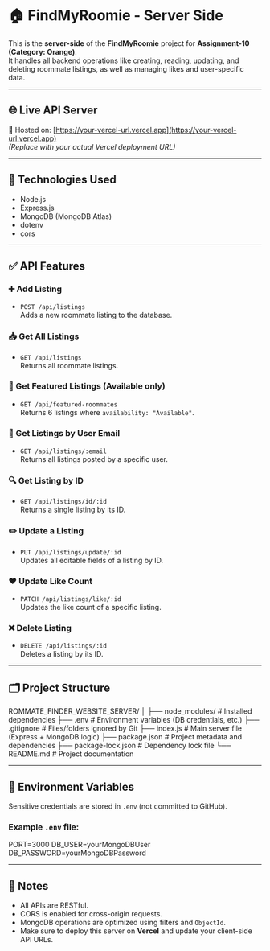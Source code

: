 # 🏠 FindMyRoomie - Server Side

This is the **server-side** of the **FindMyRoomie** project for **Assignment-10 (Category: Orange)**.  
It handles all backend operations like creating, reading, updating, and deleting roommate listings, as well as managing likes and user-specific data.

---

## 🌐 Live API Server

🔗 Hosted on: [https://your-vercel-url.vercel.app](https://your-vercel-url.vercel.app)  
_(Replace with your actual Vercel deployment URL)_

---

## 🚀 Technologies Used

- Node.js
- Express.js
- MongoDB (MongoDB Atlas)
- dotenv
- cors

---

## ✅ API Features

### ➕ Add Listing
- `POST /api/listings`  
  Adds a new roommate listing to the database.

### 📥 Get All Listings
- `GET /api/listings`  
  Returns all roommate listings.

### 🌟 Get Featured Listings (Available only)
- `GET /api/featured-roommates`  
  Returns 6 listings where `availability: "Available"`.

### 📧 Get Listings by User Email
- `GET /api/listings/:email`  
  Returns all listings posted by a specific user.

### 🔍 Get Listing by ID
- `GET /api/listings/id/:id`  
  Returns a single listing by its ID.

### ✏️ Update a Listing
- `PUT /api/listings/update/:id`  
  Updates all editable fields of a listing by ID.

### ❤️ Update Like Count
- `PATCH /api/listings/like/:id`  
  Updates the like count of a specific listing.

### ❌ Delete Listing
- `DELETE /api/listings/:id`  
  Deletes a listing by its ID.

---

## 🗂 Project Structure

ROMMATE_FINDER_WEBSITE_SERVER/
│
├── node_modules/ # Installed dependencies
├── .env # Environment variables (DB credentials, etc.)
├── .gitignore # Files/folders ignored by Git
├── index.js # Main server file (Express + MongoDB logic)
├── package.json # Project metadata and dependencies
├── package-lock.json # Dependency lock file
└── README.md # Project documentation


---

## 🔐 Environment Variables

Sensitive credentials are stored in `.env` (not committed to GitHub).

### Example `.env` file:
PORT=3000
DB_USER=yourMongoDBUser
DB_PASSWORD=yourMongoDBPassword


---

## 📌 Notes

- All APIs are RESTful.
- CORS is enabled for cross-origin requests.
- MongoDB operations are optimized using filters and `ObjectId`.
- Make sure to deploy this server on **Vercel** and update your client-side API URLs.
